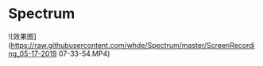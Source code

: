 # Spectrum
![效果图](https://raw.githubusercontent.com/whde/Spectrum/master/ScreenRecording_05-17-2019 07-33-54.MP4)
